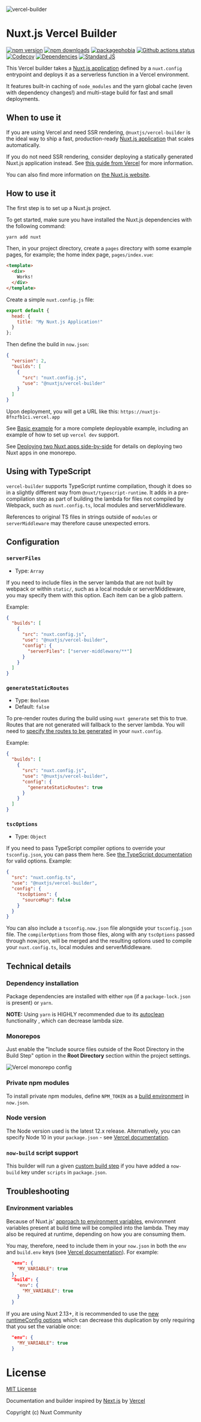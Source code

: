 ![vercel-builder](https://user-images.githubusercontent.com/904724/61308402-7a752d00-a7f0-11e9-9502-23731ccd00fd.png)

# Nuxt.js Vercel Builder

[![npm version][npm-version-src]][npm-version-href]
[![npm downloads][npm-downloads-src]][npm-downloads-href]
[![packagephobia][packagephobia-src]][packagephobia-href]
[![Github actions status][github-ci-src]][github-ci-href]
[![Codecov][codecov-src]][codecov-href]
[![Dependencies][david-dm-src]][david-dm-href]
[![Standard JS][standard-js-src]][standard-js-href]

This Vercel builder takes a [Nuxt.js application](https://nuxtjs.org) defined by a `nuxt.config` entrypoint and deploys it as a serverless function in a Vercel environment.

It features built-in caching of `node_modules` and the yarn global cache (even with dependency changes!) and multi-stage build for fast and small deployments.

## When to use it

If you are using Vercel and need SSR rendering, `@nuxtjs/vercel-builder` is the ideal way to ship a fast, production-ready [Nuxt.js application](https://nuxtjs.org) that scales automatically.

If you do not need SSR rendering, consider deploying a statically generated Nuxt.js application instead. See [this guide from Vercel](https://vercel.com/guides/deploying-nuxtjs-with-vercel) for more information.

You can also find more information on [the Nuxt.js website](https://nuxtjs.org).

## How to use it

The first step is to set up a Nuxt.js project.

To get started, make sure you have installed the Nuxt.js dependencies with the following command:

```bash
yarn add nuxt
```

Then, in your project directory, create a `pages` directory with some example pages, for example; the home index page, `pages/index.vue`:

```html
<template>
  <div>
    Works!
  </div>
</template>
```

Create a simple `nuxt.config.js` file:

```js
export default {
  head: {
    title: "My Nuxt.js Application!"
  }
};
```

Then define the build in `now.json`:

```json
{
  "version": 2,
  "builds": [
    {
      "src": "nuxt.config.js",
      "use": "@nuxtjs/vercel-builder"
    }
  ]
}
```

Upon deployment, you will get a URL like this: `https://nuxtjs-8fnzfb1ci.vercel.app`

See [Basic example](./examples/basic) for a more complete deployable example, including an example of how to set up `vercel dev` support.

See [Deploying two Nuxt apps side-by-side](./examples/side-by-side/README.md) for details on deploying two Nuxt apps in one monorepo.

## Using with TypeScript

`vercel-builder` supports TypeScript runtime compilation, though it does so in a slightly different way from `@nuxt/typescript-runtime`. It adds in a pre-compilation step as part of building the lambda for files not compiled by Webpack, such as `nuxt.config.ts`, local modules and serverMiddleware.

References to original TS files in strings outside of `modules` or `serverMiddleware` may therefore cause unexpected errors.

## Configuration

### `serverFiles`

- Type: `Array`

If you need to include files in the server lambda that are not built by webpack or within `static/`, such as a local module or serverMiddleware, you may specify them with this option. Each item can be a glob pattern.

Example:

```json
{
  "builds": [
    {
      "src": "nuxt.config.js",
      "use": "@nuxtjs/vercel-builder",
      "config": {
        "serverFiles": ["server-middleware/**"]
      }
    }
  ]
}
```

### `generateStaticRoutes`

- Type: `Boolean`
- Default: `false`

To pre-render routes during the build using `nuxt generate` set this to true. Routes that are not generated will fallback to the server lambda. You will need to [specify the routes to be generated](https://nuxtjs.org/api/configuration-generate/#routes) in your `nuxt.config`.

Example:

```json
{
  "builds": [
    {
      "src": "nuxt.config.js",
      "use": "@nuxtjs/vercel-builder",
      "config": {
        "generateStaticRoutes": true
      }
    }
  ]
}
```

### `tscOptions`

- Type: `Object`

If you need to pass TypeScript compiler options to override your `tsconfig.json`, you can pass them here. See [the TypeScript documentation](https://www.typescriptlang.org/docs/handbook/compiler-options.html) for valid options. Example:

```json
{
  "src": "nuxt.config.ts",
  "use": "@nuxtjs/vercel-builder",
  "config": {
    "tscOptions": {
      "sourceMap": false
    }
  }
}
```

You can also include a `tsconfig.now.json` file alongside your `tsconfig.json` file. The `compilerOptions` from those files, along with any `tscOptions` passed through now.json, will be merged and the resulting options used to compile your `nuxt.config.ts`, local modules and serverMiddleware.

## Technical details

### Dependency installation

Package dependencies are installed with either `npm` (if a `package-lock.json` is present) or `yarn`.

**NOTE:** Using `yarn` is HIGHLY recommended due to its [autoclean](https://yarnpkg.com/lang/en/docs/cli/autoclean) functionality , which can decrease lambda size.

### Monorepos

Just enable the "Include source files outside of the Root Directory in the Build Step" option in the **Root Directory** section within the project settings.

![Vercel monorepo config](./docs/monorepo-config.png)

### Private npm modules

To install private npm modules, define `NPM_TOKEN` as a [build environment](https://vercel.com/docs/configuration#project/build-env) in `now.json`.

### Node version

The Node version used is the latest 12.x release. Alternatively, you can specify Node 10 in your `package.json` - see [Vercel documentation](https://vercel.com/docs/runtimes#official-runtimes/node-js/node-js-version).

### `now-build` script support

This builder will run a given [custom build step](https://vercel.com/docs/runtimes?query=now-build#advanced-usage/advanced-node-js-usage/custom-build-step-for-node-js) if you have added a `now-build` key under `scripts` in `package.json`.

## Troubleshooting

### Environment variables

Because of Nuxt.js' [approach to environment variables](https://nuxtjs.org/api/configuration-env#process-env-), environment variables present at build time will be compiled into the lambda. They may also be required at runtime, depending on how you are consuming them.

You may, therefore, need to include them in your `now.json` in both the `env` and `build.env` keys (see [Vercel documentation](https://vercel.com/docs/configuration#project/env)). For example:

```json
  "env": {
    "MY_VARIABLE": true
  },
  "build": {
    "env": {
      "MY_VARIABLE": true
    }
  }
```

If you are using Nuxt 2.13+, it is recommended to use the [new runtimeConfig options](https://nuxtjs.org/guide/runtime-config/) which can decrease this duplication by only requiring that you set the variable once:

```json
  "env": {
    "MY_VARIABLE": true
  }
```

# License

[MIT License](./LICENSE)

Documentation and builder inspired by [Next.js](https://nextjs.org) by [Vercel](https://vercel.com)

Copyright (c) Nuxt Community

<!-- Badges -->

[npm-version-src]: https://flat.badgen.net/npm/dt/@nuxtjs/vercel-builder
[npm-version-href]: https://npmjs.com/package/@nuxtjs/vercel-builder
[npm-downloads-src]: https://flat.badgen.net/npm/v/@nuxtjs/vercel-builder
[npm-downloads-href]: https://npmjs.com/package/@nuxtjs/vercel-builder
[github-ci-src]: https://flat.badgen.net//github/checks/nuxt/vercel-builder
[github-ci-href]: https://github.com/nuxt/vercel-builder/actions
[codecov-src]: https://flat.badgen.net/codecov/c/github/nuxt/vercel-builder
[codecov-href]: https://codecov.io/gh/nuxt/vercel-builder
[david-dm-src]: https://flat.badgen.net/david/dep/nuxt/vercel-builder
[david-dm-href]: https://david-dm.org/nuxt/vercel-builder
[standard-js-src]: https://flat.badgen.net/badge/code%20style/standard/f2a
[standard-js-href]: https://standardjs.com
[packagephobia-src]: https://flat.badgen.net/packagephobia/install/@nuxtjs/vercel-builder
[packagephobia-href]: https://packagephobia.now.sh/result?p=@nuxtjs/vercel-builder
